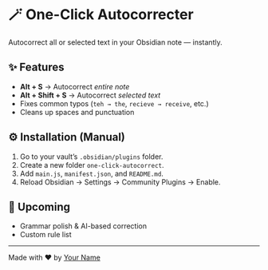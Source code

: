 # 🪄 One-Click Autocorrecter

Autocorrect all or selected text in your Obsidian note — instantly.

## ✨ Features

- **Alt + S** → Autocorrect *entire note*
- **Alt + Shift + S** → Autocorrect *selected text*
- Fixes common typos (`teh → the`, `recieve → receive`, etc.)
- Cleans up spaces and punctuation

## ⚙️ Installation (Manual)

1. Go to your vault’s `.obsidian/plugins` folder.
2. Create a new folder `one-click-autocorrect`.
3. Add `main.js`, `manifest.json`, and `README.md`.
4. Reload Obsidian → Settings → Community Plugins → Enable.

## 🧠 Upcoming

- Grammar polish & AI-based correction
- Custom rule list

---

Made with ❤️ by [Your Name](https://github.com/yourusername)
